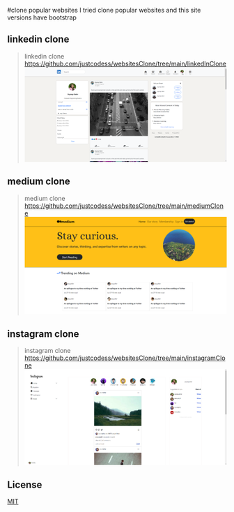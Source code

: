 #clone popular websites
I tried clone popular websites and this site versions have bootstrap



## linkedin clone 
>linkedin clone https://github.com/justcodess/websitesClone/tree/main/linkedInClone
>![linkedin](https://github.com/justcodess/websitesClone/blob/main/linkedInClone/linkedIn.PNG)

## medium clone
>medium clone https://github.com/justcodess/websitesClone/tree/main/mediumClone
![medium](https://github.com/justcodess/websitesClone/blob/main/mediumClone/medium.PNG)

## instagram clone 
>instagram clone https://github.com/justcodess/websitesClone/tree/main/instagramClone
![instagram](https://github.com/justcodess/websitesClone/blob/main/instagramClone/insClone.PNG)





## License
[MIT](https://choosealicense.com/licenses/mit/)
